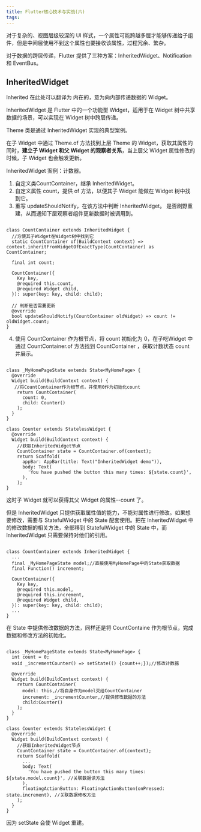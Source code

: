 ```yaml
---
title: Flutter核心技术与实战(六)
tags:
---
```


对于复杂的、视图层级较深的 UI 样式，一个属性可能跨越多层才能够传递给子组件，但是中间层使用不到这个属性也要接收该属性，过程冗余、繁杂。

对于数据的跨层传递，Flutter 提供了三种方案：InheritedWidget、Notification 和 EventBus。

## InheritedWidget

Inherited 在此处可以翻译为 内在的，意为向内部传递数据的 Widget。

InheritedWidget 是 Flutter 中的一个功能型 Widget，适用于在 Widget 树中共享数据的场景，可以实现在 Widget 树中跨层传递。

Theme 类是通过 InheritedWidget 实现的典型案例。

在子 Widget 中通过 Theme.of 方法找到上层 Theme 的 Widget，获取其属性的同时，**建立子 Widget 和父 Widget 的观察者关系**，当上层父 Widget 属性修改的时候，子 Widget 也会触发更新。

InheritedWidget 案例：计数器。

1. 自定义类CountContainer，继承 InheritedWidget。
2. 自定义属性 count，提供 of 方法，以便其子 Widget 能做在 Widget 树中找到它。
3. 重写 updateShouldNotify，在该方法中判断 InheritedWidget。 是否刷野重建，从而通知下层观察者组件更新数据时被调用到。


```

class CountContainer extends InheritedWidget {
  //方便其子Widget在Widget树中找到它
  static CountContainer of(BuildContext context) => context.inheritFromWidgetOfExactType(CountContainer) as CountContainer;
  
  final int count;

  CountContainer({
    Key key,
    @required this.count,
    @required Widget child,
  }): super(key: key, child: child);

  // 判断是否需要更新
  @override
  bool updateShouldNotify(CountContainer oldWidget) => count != oldWidget.count;
}
```

4. 使用 CountContainer 作为根节点，将 count 初始化为 0，在子吃Widget 中通过 CountContainer.of 方法找到 CountContainer ，获取计数状态 count 并展示。

```

class _MyHomePageState extends State<MyHomePage> {
  @override
  Widget build(BuildContext context) {
   //将CountContainer作为根节点，并使用0作为初始化count
    return CountContainer(
      count: 0,
      child: Counter()
    );
  }
}

class Counter extends StatelessWidget {
  @override
  Widget build(BuildContext context) {
    //获取InheritedWidget节点
    CountContainer state = CountContainer.of(context);
    return Scaffold(
      appBar: AppBar(title: Text("InheritedWidget demo")),
      body: Text(
        'You have pushed the button this many times: ${state.count}',
      ),
    );
}
```
这时子 Widget 就可以获得其父 Widget 的属性--count 了。


但是 InheritedWidget 只提供获取属性值的能力，不能对属性进行修改。如果想要修改，需要与 StatefulWidget 中的 State 配套使用。把在 InheritedWidget 中的修改数据的相关方法，全部移到 StatefulWidget 中的 State 中，而 InheritedWidget 只需要保持对他们的引用。

```

class CountContainer extends InheritedWidget {
  ...
  final _MyHomePageState model;//直接使用MyHomePage中的State获取数据
  final Function() increment;

  CountContainer({
    Key key,
    @required this.model,
    @required this.increment,
    @required Widget child,
  }): super(key: key, child: child);
  ...
}
```

在 State 中提供修改数据的方法，同样还是将 CountContaine 作为根节点，完成数据和修改方法的初始化。

```

class _MyHomePageState extends State<MyHomePage> {
  int count = 0;
  void _incrementCounter() => setState(() {count++;});//修改计数器

  @override
  Widget build(BuildContext context) {
    return CountContainer(
      model: this,//将自身作为model交给CountContainer
      increment: _incrementCounter,//提供修改数据的方法
      child:Counter()
    );
  }
}

class Counter extends StatelessWidget {
  @override
  Widget build(BuildContext context) {
    //获取InheritedWidget节点
    CountContainer state = CountContainer.of(context);
    return Scaffold(
      ...
      body: Text(
        'You have pushed the button this many times: ${state.model.count}', //关联数据读方法
      ),
      floatingActionButton: FloatingActionButton(onPressed: state.increment), //关联数据修改方法
    );
  }
}
```

因为 setState 会使 Widget 重建。

